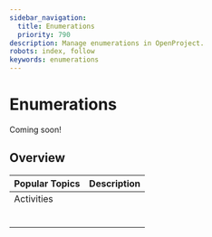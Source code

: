 ```yaml
---
sidebar_navigation:
  title: Enumerations
  priority: 790
description: Manage enumerations in OpenProject.
robots: index, follow
keywords: enumerations
---
```

# Enumerations

Coming soon!

## Overview

| Popular Topics | Description |
| -------------- | :---------- |
| Activities     |             |
|                |             |
|                |             |
|                |             |
|                |             |
|                |             |
|                |             |

